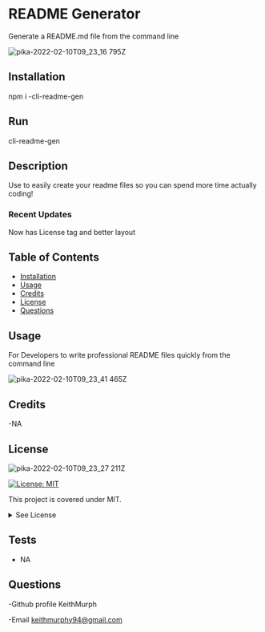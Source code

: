 

#  README Generator
Generate a README.md file from the command line

![pika-2022-02-10T09_23_16 795Z](https://user-images.githubusercontent.com/85463607/153377110-71c013a9-7470-4964-bd2f-d7ff06bdf011.png)



## Installation
npm i -cli-readme-gen
  ## Run
cli-readme-gen



## Description
Use to easily create your readme files so you can spend more time actually coding!



  ### Recent Updates
Now has License tag and better layout 

## Table of Contents
  - [Installation](#howToInstall)
  - [Usage](#usage)
  - [Credits](#credits)
  - [License](#license)
  - [Questions](#questions)



## Usage
For Developers to write professional README files quickly from the command line

![pika-2022-02-10T09_23_41 465Z](https://user-images.githubusercontent.com/85463607/153377230-bc83446d-4d53-4622-9c69-5dc1c8a82f60.png)

    

## Credits
  -NA

## License
![pika-2022-02-10T09_23_27 211Z](https://user-images.githubusercontent.com/85463607/153377186-68fe2cb5-9bd9-4c46-bda5-086f352d665d.png)


  [![License: MIT](https://img.shields.io/badge/License-MIT-yellow.svg)](https://opensource.org/licenses/MIT)
  
  This project is covered under MIT.
  <details>
    <summary>
      See License
    </summary> 
  
  ```
  Copyright <2022> <Keith Murphy>
  Permission is hereby granted, free of charge, to any person obtaining a copy of this software and associated documentation files (the "Software"), to deal in the Software without restriction, including without limitation the rights to use, copy, modify, merge, publish, distribute, sublicense, and/or sell copies of the Software, and to permit persons to whom the Software is furnished to do so, subject to the following conditions:
  The above copyright notice and this permission notice shall be included in all copies or substantial portions of the Software.
  
  THE SOFTWARE IS PROVIDED "AS IS", WITHOUT WARRANTY OF ANY KIND, EXPRESS OR IMPLIED, INCLUDING BUT NOT LIMITED TO THE WARRANTIES OF MERCHANTABILITY, FITNESS FOR A PARTICULAR PURPOSE AND NONINFRINGEMENT. IN NO EVENT SHALL THE AUTHORS OR COPYRIGHT HOLDERS BE LIABLE FOR ANY CLAIM, DAMAGES OR OTHER LIABILITY, WHETHER IN AN ACTION OF CONTRACT, TORT OR OTHERWISE, ARISING FROM, OUT OF OR IN CONNECTION WITH THE SOFTWARE OR THE USE OR OTHER DEALINGS IN THE SOFTWARE.
  ```
  </details>
  


## Tests

- NA

## Questions

  -Github profile
  KeithMurph

  -Email
  keithmurphy94@gmail.com
  
